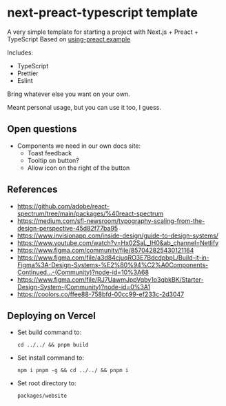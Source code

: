# next-preact-typescript template

A very simple template for starting a project with Next.js + Preact + TypeScript
Based on [using-preact example](https://github.com/vercel/next.js/tree/canary/examples/using-preact)

Includes:

- TypeScript
- Prettier
- Eslint

Bring whatever else you want on your own.

Meant personal usage, but you can use it too, I guess.

## Open questions

- Components we need in our own docs site:
  - Toast feedback
  - Tooltip on button?
  - Allow icon on the right of the button

## References

- https://github.com/adobe/react-spectrum/tree/main/packages/%40react-spectrum
- https://medium.com/sfl-newsroom/typography-scaling-from-the-design-perspective-45d82f77ba95
- https://www.invisionapp.com/inside-design/guide-to-design-systems/
- https://www.youtube.com/watch?v=Hx02SaL_IH0&ab_channel=Netlify
- https://www.figma.com/community/file/857042825430121164
- https://www.figma.com/file/a3d84cjuqRO3E7BdcdpbpL/Build-it-in-Figma%3A-Design-Systems-%E2%80%94%C2%A0Components-Continued...-(Community)?node-id=10%3A68
- https://www.figma.com/file/RJ7UawmJppVqby1o3qbkBK/Starter-Design-System-(Community)?node-id=0%3A1
- https://coolors.co/ffee88-758bfd-00cc99-ef233c-2d3047

## Deploying on Vercel
- Set build command to:
  ```
  cd ../../ && pnpm build
  ```

- Set install command to:
  ```
  npm i pnpm -g && cd ../../ && pnpm i
  ```

- Set root directory to:
  ```
  packages/website
  ```